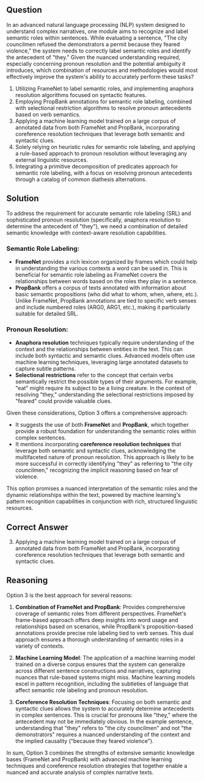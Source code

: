 ## Question
In an advanced natural language processing (NLP) system designed to understand complex narratives, one module aims to recognize and label semantic roles within sentences. While evaluating a sentence, "The city councilmen refused the demonstrators a permit because they feared violence," the system needs to correctly label semantic roles and identify the antecedent of "they." Given the nuanced understanding required, especially concerning pronoun resolution and the potential ambiguity it introduces, which combination of resources and methodologies would most effectively improve the system's ability to accurately perform these tasks?

1. Utilizing FrameNet to label semantic roles, and implementing anaphora resolution algorithms focused on syntactic features.
2. Employing PropBank annotations for semantic role labeling, combined with selectional restriction algorithms to resolve pronoun antecedents based on verb semantics.
3. Applying a machine learning model trained on a large corpus of annotated data from both FrameNet and PropBank, incorporating coreference resolution techniques that leverage both semantic and syntactic clues.
4. Solely relying on heuristic rules for semantic role labeling, and applying a rule-based approach to pronoun resolution without leveraging any external linguistic resources.
5. Integrating a primitive decomposition of predicates approach for semantic role labeling, with a focus on resolving pronoun antecedents through a catalog of common diathesis alternations.

## Solution
To address the requirement for accurate semantic role labeling (SRL) and sophisticated pronoun resolution (specifically, anaphora resolution to determine the antecedent of "they"), we need a combination of detailed semantic knowledge with context-aware resolution capabilities.

### Semantic Role Labeling:
- **FrameNet** provides a rich lexicon organized by frames which could help in understanding the various contexts a word can be used in. This is beneficial for semantic role labeling as FrameNet covers the relationships between words based on the roles they play in a sentence.
- **PropBank** offers a corpus of texts annotated with information about basic semantic propositions (who did what to whom, when, where, etc.). Unlike FrameNet, PropBank annotations are tied to specific verb senses and include numbered roles (ARG0, ARG1, etc.), making it particularly suitable for detailed SRL.

### Pronoun Resolution:
- **Anaphora resolution** techniques typically require understanding of the context and the relationships between entities in the text. This can include both syntactic and semantic clues. Advanced models often use machine learning techniques, leveraging large annotated datasets to capture subtle patterns.
- **Selectional restrictions** refer to the concept that certain verbs semantically restrict the possible types of their arguments. For example, "eat" might require its subject to be a living creature. In the context of resolving "they," understanding the selectional restrictions imposed by "feared" could provide valuable clues.

Given these considerations, Option 3 offers a comprehensive approach:

- It suggests the use of both **FrameNet** and **PropBank**, which together provide a robust foundation for understanding the semantic roles within complex sentences.
- It mentions incorporating **coreference resolution techniques** that leverage both semantic and syntactic clues, acknowledging the multifaceted nature of pronoun resolution. This approach is likely to be more successful in correctly identifying "they" as referring to "the city councilmen," recognizing the implicit reasoning based on fear of violence.

This option promises a nuanced interpretation of the semantic roles and the dynamic relationships within the text, powered by machine learning's pattern recognition capabilities in conjunction with rich, structured linguistic resources.

## Correct Answer
3. Applying a machine learning model trained on a large corpus of annotated data from both FrameNet and PropBank, incorporating coreference resolution techniques that leverage both semantic and syntactic clues.

## Reasoning
Option 3 is the best approach for several reasons:

1. **Combination of FrameNet and PropBank**: Provides comprehensive coverage of semantic roles from different perspectives. FrameNet's frame-based approach offers deep insights into word usage and relationships based on scenarios, while PropBank's proposition-based annotations provide precise role labeling tied to verb senses. This dual approach ensures a thorough understanding of semantic roles in a variety of contexts.

2. **Machine Learning Model**: The application of a machine learning model trained on a diverse corpus ensures that the system can generalize across different sentence constructions and narratives, capturing nuances that rule-based systems might miss. Machine learning models excel in pattern recognition, including the subtleties of language that affect semantic role labeling and pronoun resolution.

3. **Coreference Resolution Techniques**: Focusing on both semantic and syntactic clues allows the system to accurately determine antecedents in complex sentences. This is crucial for pronouns like "they," where the antecedent may not be immediately obvious. In the example sentence, understanding that "they" refers to "the city councilmen" and not "the demonstrators" requires a nuanced understanding of the context and the implied causality ("because they feared violence").

In sum, Option 3 combines the strengths of extensive semantic knowledge bases (FrameNet and PropBank) with advanced machine learning techniques and coreference resolution strategies that together enable a nuanced and accurate analysis of complex narrative texts.